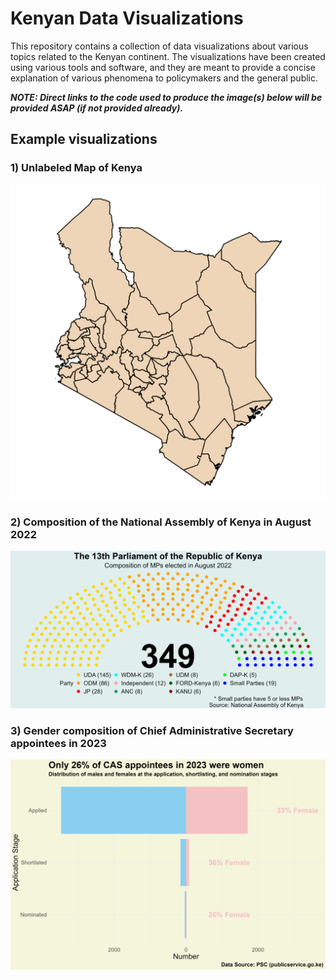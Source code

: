 # Kenyan Data Visualizations

This repository contains a collection of data visualizations about various topics related to the Kenyan continent. The visualizations have been created using various tools and software, and they are meant to provide a concise explanation of various phenomena to policymakers and the general public.

***NOTE: Direct links to the code used to produce the image(s) below will be provided ASAP (if not provided already).***

## Example visualizations

### 1) Unlabeled Map of Kenya

![Map of Kenya](sub_pro_3_disturb_danger_kenya/images/kenya_map_1.png)

### 2) Composition of the National Assembly of Kenya in August 2022

![National Assembly](sub_pro_6_national_assembly_kenya/images/parliament.png)

### 3) Gender composition of Chief Administrative Secretary appointees in 2023

![Gender composition](sub_pro_8_psc_job_analysis_kenya/images/app_stl_nom_cas_gender.jpg)
